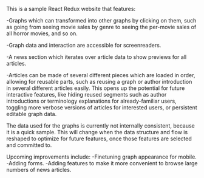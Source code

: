 This is a sample React Redux website that features:

-Graphs which can transformed into other graphs by clicking on them, such as going from seeing movie sales by genre to seeing the per-movie sales of all horror movies, and so on.

-Graph data and interaction are accessible for screenreaders.

-A news section which iterates over article data to show previews for all articles.

-Articles can be made of several different pieces which are loaded in order, allowing for reusable parts, such as reusing a graph or author introduction in several different articles easily. This opens up the potential for future interactive features, like hiding reused segments such as author introductions or terminology explanations for  already-familiar users, toggling more verbose versions of articles for interested users, or persistent editable graph data.


The data used for the graphs is currently not internally consistent, because it is a quick sample. This will change when the data structure and flow is reshaped to optimize for future features, once those features are selected and committed to.


Upcoming improvements include:
-Finetuning graph appearance for mobile.
-Adding forms.
-Adding features to make it more convenient to browse large numbers of news articles.


